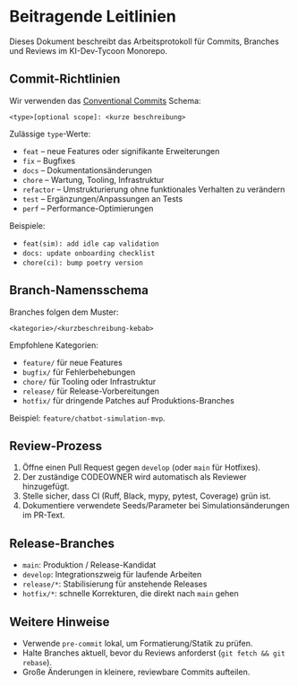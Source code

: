 # Beitragende Leitlinien

Dieses Dokument beschreibt das Arbeitsprotokoll für Commits, Branches und Reviews im KI-Dev-Tycoon Monorepo.

## Commit-Richtlinien

Wir verwenden das [Conventional Commits](https://www.conventionalcommits.org/) Schema:

```
<type>[optional scope]: <kurze beschreibung>
```

Zulässige `type`-Werte:

- `feat` – neue Features oder signifikante Erweiterungen
- `fix` – Bugfixes
- `docs` – Dokumentationsänderungen
- `chore` – Wartung, Tooling, Infrastruktur
- `refactor` – Umstrukturierung ohne funktionales Verhalten zu verändern
- `test` – Ergänzungen/Anpassungen an Tests
- `perf` – Performance-Optimierungen

Beispiele:

- `feat(sim): add idle cap validation`
- `docs: update onboarding checklist`
- `chore(ci): bump poetry version`

## Branch-Namensschema

Branches folgen dem Muster:

```
<kategorie>/<kurzbeschreibung-kebab>
```

Empfohlene Kategorien:

- `feature/` für neue Features
- `bugfix/` für Fehlerbehebungen
- `chore/` für Tooling oder Infrastruktur
- `release/` für Release-Vorbereitungen
- `hotfix/` für dringende Patches auf Produktions-Branches

Beispiel: `feature/chatbot-simulation-mvp`.

## Review-Prozess

1. Öffne einen Pull Request gegen `develop` (oder `main` für Hotfixes).
2. Der zuständige CODEOWNER wird automatisch als Reviewer hinzugefügt.
3. Stelle sicher, dass CI (Ruff, Black, mypy, pytest, Coverage) grün ist.
4. Dokumentiere verwendete Seeds/Parameter bei Simulationsänderungen im PR-Text.

## Release-Branches

- `main`: Produktion / Release-Kandidat
- `develop`: Integrationszweig für laufende Arbeiten
- `release/*`: Stabilisierung für anstehende Releases
- `hotfix/*`: schnelle Korrekturen, die direkt nach `main` gehen

## Weitere Hinweise

- Verwende `pre-commit` lokal, um Formatierung/Statik zu prüfen.
- Halte Branches aktuell, bevor du Reviews anforderst (`git fetch && git rebase`).
- Große Änderungen in kleinere, reviewbare Commits aufteilen.
